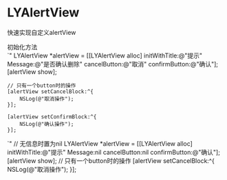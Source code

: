 # LYAlertView
快速实现自定义alertView

初始化方法<br>
`"
LYAlertView *alertView = [[LYAlertView alloc] initWithTitle:@"提示" Message:@"是否确认删除" cancelButton:@"取消" confirmButton:@"确认"];<br>
    [alertView show];
    
    // 只有一个button时的操作
    [alertView setCancelBlock:^{
        NSLog(@"取消操作");
    }];
    
    [alertView setConfirmBlock:^{
        NSLog(@"确认操作");
    }];

`"
    // 无信息时置为nil
    LYAlertView *alertView = [[LYAlertView alloc] initWithTitle:@"提示" Message:nil cancelButton:nil confirmButton:@"确认"];
    [alertView show];
    // 只有一个button时的操作
    [alertView setCancelBlock:^{
        NSLog(@"取消操作");
    }];


    
